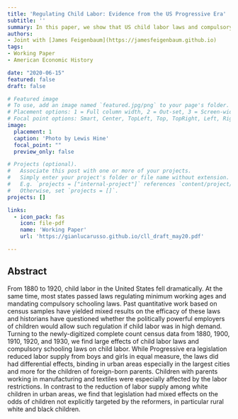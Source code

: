 ```yaml
---
title: 'Regulating Child Labor: Evidence from the US Progressive Era'
subtitle: ''
summary: In this paper, we show that US child labor laws and compulsory schooling laws did reduce child labor rates
authors:
- Joint with [James Feigenbaum](https://jamesfeigenbaum.github.io)
tags:
- Working Paper
- American Economic History

date: "2020-06-15"
featured: false
draft: false

# Featured image
# To use, add an image named `featured.jpg/png` to your page's folder.
# Placement options: 1 = Full column width, 2 = Out-set, 3 = Screen-width
# Focal point options: Smart, Center, TopLeft, Top, TopRight, Left, Right, BottomLeft, Bottom, BottomRight
image:
  placement: 1
  caption: 'Photo by Lewis Hine'
  focal_point: ""
  preview_only: false

# Projects (optional).
#   Associate this post with one or more of your projects.
#   Simply enter your project's folder or file name without extension.
#   E.g. `projects = ["internal-project"]` references `content/project/deep-learning/index.md`.
#   Otherwise, set `projects = []`.
projects: []

links:
  - icon_pack: fas
    icon: file-pdf
    name: 'Working Paper'
    url: 'https://gianlucarusso.github.io/cll_draft_may20.pdf'

---
```



## Abstract
From 1880 to 1920, child labor in the United States fell dramatically. At the same time, most states passed laws regulating minimum working ages and mandating compulsory schooling laws. Past quantitative work based on census samples have yielded mixed results on the efficacy of these laws and historians have questioned whether the politically powerful employers of children would allow such regulation if child labor was in high demand. Turning to the newly-digitized complete count census data from 1880, 1900, 1910, 1920, and 1930, we find large effects of child labor laws and compulsory schooling laws on child labor. While Progressive era legislation reduced labor supply from boys and girls in equal measure, the laws did had differential effects, binding in urban areas especially in the largest cities and more for the children of foreign-born parents. Children with parents working in manufacturing and textiles were especially affected by the labor restrictions.
In contrast to the reduction of labor supply among white children in urban areas, we find that legislation had mixed effects on the odds of children not explicitly targeted by the reformers, in particular rural white and black children.
